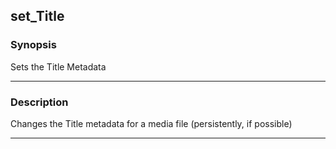 set_Title
---------

### Synopsis
Sets the Title Metadata

---

### Description

Changes the Title metadata for a media file (persistently, if possible)

---
